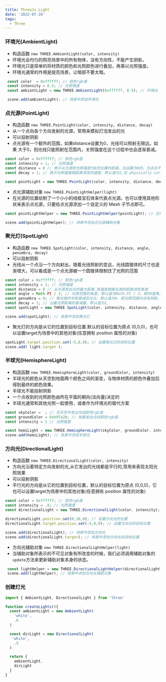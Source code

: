 ```yaml
---
title: ThreeJs Light
date: '2022-07-28'
tags:
  - Three
---
```


### 环境光(AmbientLight)
 - 构造函数 `new THREE.AmbientLight(color, intensity)`
 - 环境光会均匀的照亮场景中的所有物体，没有方向性，不能产生阴影。
 - 环境光只是简单的将材质的颜色和光照颜色进行叠加，再乘以光照强度。
 - 环境光通常的作用是提亮场景，让暗部不要太暗。

 ```js
  const color  = 0xffffff; // 颜色rgb值
  const intensity = 0.5; // 光照强度
  const ambientLight = new THREE.AmbientLight(0xffffff, 0.5); // 环境光

  scene.add(ambientLight); // 场景中添加环境光
 ```

### 点光源(PointLight)
  - 构造函数 `new THREE.PointLight(color, intensity, distance, decay)`
  - 从一个点向各个方向发射的光源，常用来模拟灯泡发出的光
  - 可以投射阴影
  - 点光源有一个额外的范围，如果distance设置为0，光线可以照射无限远。如果 大于0，则光线只能照射在范围内，关照强度在这个过程中也会逐渐衰减。
  ```js
  const color = 0xffffff; // 颜色rgb值
  const intensity = 1; // 光照强度
  const distance = 0 // 表示从光源到光照强度为0的位置的距离，当设置为0时。光永远不会消失，默认值为0
  const decay = 1; // 表示光照强度随距离消失的速度，默认值为1,在 physically correct 模式下，decay 设置为等于2将实现现实世界的光衰减。

  const pointLight = new THREE.PointLight(color, intensity, distance, decay); // 点光源
  ```
  - 点光源辅助对象 `new THREE.PointLightHelper(light)`
  - 在光源的位置绘制了一个小小的线框宝石体来代表点光源。也可以使用其他形状来表示点光源，只要给点光源添加一个自定义的 Mesh 子节点即可。
  ```js
  const pointLightHelper = new THREE.PointLightHelper(pointLight); // 点光源辅助对象

  scene.add(pointLightHelper); // 场景中添加点光源辅助对象
  ```

### 聚光灯(SpotLight)
  - 构造函数 `new THREE.SpotLight(color, intensity, distance, angle, penumbra, decay)`
  - 可以投射阴影
  - 光线从一个点沿一个方向射出，随着光线照射的变远，光线圆锥体的尺寸也逐渐增大，可以看成是一个点光源被一个圆锥体限制住了光照的范围
  ```js
  const color = 0xffffff; // 颜色rgb值
  const intensity = 1; // 光照强度
  const distance = 0 // 从光源发出光的最大距离,其强度根据光源的距离线性衰减
  const angle = Math.PI / 3; // 光照范围的角度，默认值为Math.PI / 3，即30度角。应该不超过Math.PI / 2。
  const penumbra = 0; // 聚光锥的半影衰减百分比，默认值为0，即光照范围内没有阴影。
  const decay = 1; // 沿着光照距离的衰减量，默认值为1,
  const spotLight = new THREE.SpotLight(color, intensity, distance, angle, penumbra, decay); // 聚光灯
  
  scene.add(spotLight); // 场景中添加聚光灯
  ```
  - 聚光灯的方向是从它的位置到目标位置.默认的目标位置为原点 (0,0,0)，也可以设置target为场景中的其他对象(任意拥有 position 属性的对象)
  ```js
  spotLight.target.position.set(-5,0,0); // 设置聚光灯的目标位置
  scene.add( light.target );
  ```

### 半球光(HemisphereLight)
  - 构造函数 `new THREE.HemisphereLight(color, groundColor, intensity)`
  - 半球光的颜色从天空到地面两个颜色之间的渐变，与物体材质的颜色作叠加后得到最终的颜色效果。
  - 半球光不能投射阴影
  - 一个点收到的光照颜色由所在平面的朝向(法向量)决定的
  - 半球光通常和其他光照一起使用，或者作为环境光的替代方案
  ```js
  const skyColor =  ; // 天天空中发出光线颜色rgb值
  const groundColor = 0xb97a20; // 地面发出光线颜色rgb值
  const intensity = 1 // 光照强度

  const hemiLight = new THREE.HemisphereLight(skyColor, groundColor, intensity); // 半球光
  scene.add(hemiLight); // 场景中添加半球光
  ```

### 方向光(DirectionalLight)
  - 构造函数 `new THREE.DirectionalLight(color, intensity)`
  - 方向光沿着特定方向发射的光,从它发出的光线都是平行的,常用来表现太阳光照效果
  - 可以投射阴影
  - 平行光的方向是从它的位置到目标位置，默认的目标位置为原点 (0,0,0)，它也可以设置target为场景中的其他对象(任意拥有 position 属性的对象)

  ```js
  const color = 0xffffff; // 颜色rgb值
  const intensity = .8; // 光照强度
  const directionalLight = new THREE.DirectionalLight(color, intensity); // 方向光+

  directionalLight.position.set(0,10,0); // 设置方向光的位置
  directionalLight.target.position.set(-5,0,0); // 设置方向光的目标位置

  scene.add(directionalLight); // 场景中添加方向光
  scene.add(directionalLight.target); // 场景中添加方向光的目标位置
  ```
  - 方向光辅助对象 `new THREE.DirectionalLightHelper(light)`
  - 当辅助对象所表示的不可见对象有所改变的时候，我们必须调用辅助对象的`update`方法来更新辅助对象本身的状态。

 ```js
  const lightHelper = new THREE.DirectionalLightHelper(directionalLight); // 方向光辅助对象
  scene.add(lightHelper); // 场景中添加方向光辅助对象
 ```

### 创建灯光

```ts
import { AmbientLight, DirectionalLight } from 'three'

function createLights(){
  const ambientLight = new AmbientLight(
    'white',
    .6
  )

  const dirLight = new DirectionalLight(
   'white',
    .5
  )

  return {
    ambientLight,
    dirLight
  }
}
```